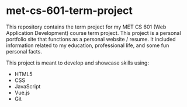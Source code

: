 # met-cs-601-term-project

This repository contains the term project for my MET CS 601 (Web Application Development) course term project.  This project is a personal portfolio site that functions as a personal website / resume.  It included information related to my education, professional life, and some fun personal facts. 

This project is meant to develop and showcase skills using: 
 - HTML5
 - CSS
 - JavaScript
 - Vue.js
 - Git
 
